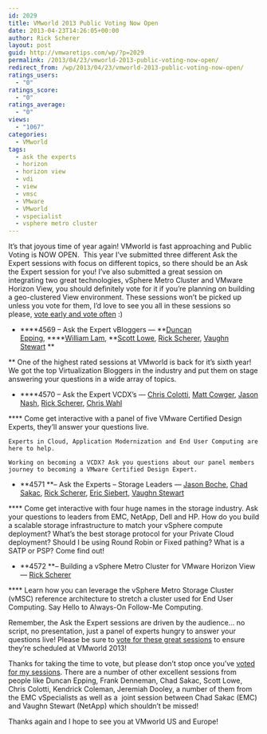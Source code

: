 ```yaml
---
id: 2029
title: VMworld 2013 Public Voting Now Open
date: 2013-04-23T14:26:05+00:00
author: Rick Scherer
layout: post
guid: http://vmwaretips.com/wp/?p=2029
permalink: /2013/04/23/vmworld-2013-public-voting-now-open/
redirect_from: /wp/2013/04/23/vmworld-2013-public-voting-now-open/
ratings_users:
  - "0"
ratings_score:
  - "0"
ratings_average:
  - "0"
views:
  - "1067"
categories:
  - VMworld
tags:
  - ask the experts
  - horizon
  - horizon view
  - vdi
  - view
  - vmsc
  - VMware
  - VMworld
  - vspecialist
  - vsphere metro cluster
---
```

It&#8217;s that joyous time of year again! VMworld is fast approaching and Public Voting is NOW OPEN.  This year I&#8217;ve submitted three different Ask the Expert sessions with focus on different topics, so there should be an Ask the Expert session for you! I&#8217;ve also submitted a great session on integrating two great technologies, vSphere Metro Cluster and VMware Horizon View, you should definitely vote for it if you&#8217;re planning on building a geo-clustered View environment. These sessions won&#8217;t be picked up unless you vote for them, I&#8217;d love to see you all in these sessions so please, <a title="VMworld Session Voting" href="http://www.vmworld.com/cfp.jspa" target="_blank">vote early and vote often</a> :)

  * ****4569 – Ask the Expert vBloggers &#8212; **<a href="https://twitter.com/duncanyb" target="_blank">Duncan Epping</a>, ****<a href="https://twitter.com/lamw" target="_blank">William Lam</a>, **<a href="https://twitter.com/scott_lowe" target="_blank">Scott Lowe</a>, <a href="https://twitter.com/rick_vmwaretips" target="_blank">Rick Scherer</a>, <a href="https://twitter.com/vstewed" target="_blank">Vaughn Stewart</a> **
  
** One of the highest rated sessions at VMworld is back for it’s sixth year! We got the top Virtualization Bloggers in the industry and put them on stage answering your questions in a wide array of topics.
  * ****4570 – Ask the Expert VCDX&#8217;s &#8212; <a href="https://twitter.com/ccolotti" target="_blank">Chris Colotti</a>, <a href="https://twitter.com/mcowger" target="_blank">Matt Cowger</a>, <a href="https://twitter.com/TheJasonNash" target="_blank">Jason Nash</a>, <a href="https://twitter.com/rick_vmwaretips" target="_blank">Rick Scherer</a>, <a href="https://twitter.com/chriswahl" target="_blank">Chris Wahl</a>
  
**** Come get interactive with a panel of five VMware Certified Design Experts, they&#8217;ll answer your questions live.
  
    Experts in Cloud, Application Modernization and End User Computing are here to help.
  
    Working on becoming a VCDX? Ask you questions about our panel members journey to becoming a VMware Certified Design Expert.
  * **4571 **– Ask the Experts &#8211; Storage Leaders &#8212; <a href="https://twitter.com/jasonboche" target="_blank">Jason Boche</a>, <a href="https://twitter.com/sakacc" target="_blank">Chad Sakac</a>, <a href="https://twitter.com/rick_vmwaretips" target="_blank">Rick Scherer</a>, <a href="https://twitter.com/ericsiebert" target="_blank">Eric Siebert</a>, <a href="https://twitter.com/vstewed" target="_blank">Vaughn Stewart</a>
  
**** Come get interactive with four huge names in the storage industry. Ask your questions to leaders from EMC, NetApp, Dell and HP. How do you build a scalable storage infrastructure to match your vSphere compute deployment? What&#8217;s the best storage protocol for your Private Cloud deployment? Should I be using Round Robin or Fixed pathing? What is a SATP or PSP? Come find out!
  * **4572 **– Building a vSphere Metro Cluster for VMware Horizon View &#8212; <a href="https://twitter.com/rick_vmwaretips" target="_blank">Rick Scherer</a>
  
**** Learn how you can leverage the vSphere Metro Storage Cluster (vMSC) reference architecture to stretch a cluster used for End User Computing. Say Hello to Always-On Follow-Me Computing.

Remember, the Ask the Expert sessions are driven by the audience&#8230; no script, no presentation, just a panel of experts hungry to answer your questions live! Please be sure to <a title="VMworld Session Voting" href="http://www.vmworld.com/cfp.jspa" target="_blank">vote for these great sessions</a> to ensure they&#8217;re scheduled at VMworld 2013!

Thanks for taking the time to vote, but please don’t stop once you’ve <a title="VMworld Session Voting" href="http://www.vmworld.com/cfp.jspa" target="_blank">voted for my sessions</a>. There are a number of other excellent sessions from people like Duncan Epping, Frank Denneman, Chad Sakac, Scott Lowe, Chris Colotti, Kendrick Coleman, Jeremiah Dooley, a number of them from the EMC vSpecialists as well as a  joint session between Chad Sakac (EMC) and Vaughn Stewart (NetApp) which shouldn’t be missed!

Thanks again and I hope to see you at VMworld US and Europe!